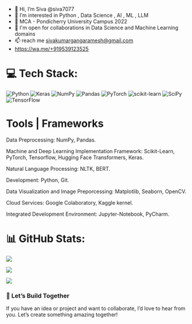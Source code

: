 - 👋 Hi, I’m Siva @siva7077
- 👀 I’m interested in Python , Data Science , AI , ML , LLM
- 🌱 MCA - Pondicherry University Campus 2022 
- 🤝 I'm open for collaborations in Data Science and Machine Learning domains
- 📫 reach me sivakumargangaramesh@gmail.com
- https://wa.me/+919539123525




# 💻 Tech Stack:
![Python](https://img.shields.io/badge/python-3670A0?style=for-the-badge&logo=python&logoColor=ffdd54) ![Keras](https://img.shields.io/badge/Keras-%23D00000.svg?style=for-the-badge&logo=Keras&logoColor=white) ![NumPy](https://img.shields.io/badge/numpy-%23013243.svg?style=for-the-badge&logo=numpy&logoColor=white) ![Pandas](https://img.shields.io/badge/pandas-%23150458.svg?style=for-the-badge&logo=pandas&logoColor=white) ![PyTorch](https://img.shields.io/badge/PyTorch-%23EE4C2C.svg?style=for-the-badge&logo=PyTorch&logoColor=white) ![scikit-learn](https://img.shields.io/badge/scikit--learn-%23F7931E.svg?style=for-the-badge&logo=scikit-learn&logoColor=white) ![SciPy](https://img.shields.io/badge/SciPy-%230C55A5.svg?style=for-the-badge&logo=scipy&logoColor=%white) ![TensorFlow](https://img.shields.io/badge/TensorFlow-%23FF6F00.svg?style=for-the-badge&logo=TensorFlow&logoColor=white)


# Tools | Frameworks
Data Preprocessing: NumPy, Pandas.

Machine and Deep Learning Implementation Framework: Scikit-Learn, PyTorch, Tensorflow, Hugging Face Transformers, Keras.

Natural Language Processing: NLTK, BERT.

Development: Python, Git.

Data Visualization and Image Preporcessing: Matplotlib, Seaborn, OpenCV.

Cloud Services: Google Colaboratory, Kaggle kernel.

Integrated Development Environment: Jupyter-Notebook, PyCharm.



# 📊 GitHub Stats:

![](https://github-readme-stats.vercel.app/api?username=siva7077&theme=dark&hide_border=false&include_all_commits=false&count_private=false)<br/>

![](https://github-readme-streak-stats.herokuapp.com?user=siva7077&theme=dark&hide_border=true)

![](https://github-readme-stats.vercel.app/api/top-langs/?username=siva7077&theme=dark&hide_border=false&include_all_commits=false&count_private=false&layout=compact)







### 🚀 Let’s Build Together
If you have an idea or project and want to collaborate, I’d love to hear from you. Let’s create something amazing together!




